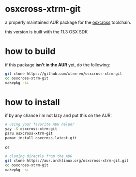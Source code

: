 # osxcross-xtrm-git

a properly maintained AUR package for the
[osxcross](https://github.com/tpoechtrager/osxcross/) toolchain.

this version is built with the 11.3 OSX SDK

# how to build

if this package **isn't in the AUR** yet, do the following:

```bash
git clone https://github.com/xtrm-en/osxcross-xtrm-git
cd osxcross-xtrm-git
makepkg -si
```

# how to install

if by any chance i'm not lazy and put this on the AUR:

```bash
# using your favorite AUR helper
yay -S osxcross-xtrm-git
paru osxcross-xtrm-git
pamac install osxcross-latest-git
```

or

```bash
# cloning directly from the AUR
git clone https://aur.archlinux.org/osxcross-xtrm-git.git
cd osxcross-xtrm-git
makepkg -si
```

